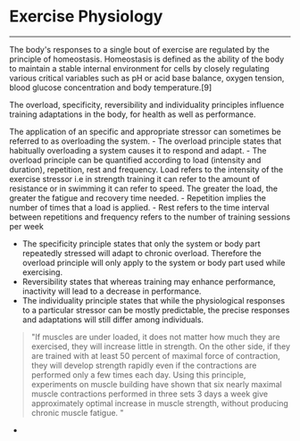 # Exercise Physiology 
----
The body's responses to a single bout of exercise are regulated by the principle of homeostasis. Homeostasis is defined as the ability of the body to maintain a stable internal environment for cells by closely regulating various critical variables such as pH or acid base balance, oxygen tension, blood glucose concentration and body temperature.[9]

The overload, specificity, reversibility and individuality principles influence training adaptations in the body, for health as well as performance.

The application of an specific and appropriate stressor can sometimes be referred to as overloading the system. 
	- The overload principle states that habitually overloading a system causes it to respond and adapt. 
	- The overload principle can be quantified according to load (intensity and duration), repetition, rest and frequency. Load refers to the intensity of the exercise stressor i.e in strength training it can refer to the amount of resistance or in swimming it can refer to speed. The greater the load, the greater the fatigue and recovery time needed. 
	- Repetition implies the number of times that a load is applied. 
	- Rest refers to the time interval between repetitions and frequency refers to the number of training sessions per week

- The specificity principle states that only the system or body part repeatedly stressed will adapt to chronic overload. Therefore the overload principle will only apply to the system or body part used while exercising. 
- Reversibility states that whereas training may enhance performance, inactivity will lead to a decrease in performance.
- The individuality principle states that while the physiological responses to a particular stressor can be mostly predictable, the precise responses and adaptations will still differ among individuals. 
> "If muscles are under loaded, it does not matter how much they are exercised, they will increase little in strength. On the other side, if they are trained with at least 50 percent of maximal force of contraction, they will develop strength rapidly even if the contractions are performed only a few times each day. Using this principle, experiments on muscle building have shown that six nearly maximal muscle contractions performed in three sets 3 days a week give approximately optimal increase in muscle strength, without producing chronic muscle fatigue. "
- 
